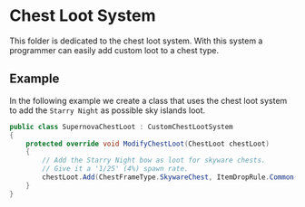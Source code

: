 ﻿# Chest Loot System

This folder is dedicated to the chest loot system.
With this system a programmer can easily add custom loot to a chest type.

## Example
In the following example we create a class that uses the chest loot system to add the `Starry Night` as possible sky islands loot.
```cs
public class SupernovaChestLoot : CustomChestLootSystem
{
	protected override void ModifyChestLoot(ChestLoot chestLoot)
	{
		// Add the Starry Night bow as loot for skyware chests.
		// Give it a '1/25' (4%) spawn rate.
		chestLoot.Add(ChestFrameType.SkywareChest, ItemDropRule.Common(ModContent.ItemType<StarNight>(), 25));
	}
}
```